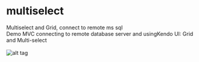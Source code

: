 # multiselect
Multiselect and Grid, connect to remote ms sql
<br>
Demo MVC connecting to remote database server and usingKendo UI: Grid and Multi-select
</br>
<br>
![alt tag]()

</br>
